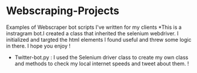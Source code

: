 # Webscraping-Projects
Examples of Webscraper bot scripts I've written for my clients
*This is a instragram bot.I created a class that inherited the selenium webdriver. I initialized and targted the html elements I found useful and threw some logic in
there. I hope you enjoy !
* Twitter-bot.py : I used the Selenium driver class to create my own class and methods to check my local internet speeds and tweet about them. !
